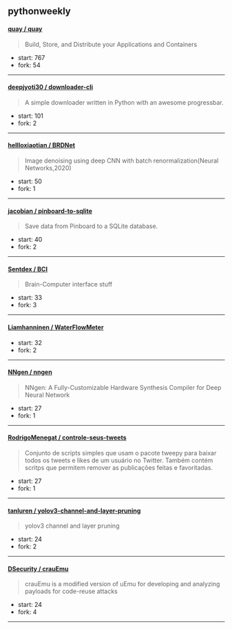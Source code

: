 ## pythonweekly

#### [quay / quay](https://github.com/quay/quay)

> Build, Store, and Distribute your Applications and Containers

+ start: 767
+ fork: 54

----


#### [deepjyoti30 / downloader-cli](https://github.com/deepjyoti30/downloader-cli)

> A simple downloader written in Python with an awesome progressbar.

+ start: 101
+ fork: 2

----


#### [hellloxiaotian / BRDNet](https://github.com/hellloxiaotian/BRDNet)

> Image denoising using deep CNN with batch renormalization(Neural Networks,2020)

+ start: 50
+ fork: 1

----


#### [jacobian / pinboard-to-sqlite](https://github.com/jacobian/pinboard-to-sqlite)

> Save data from Pinboard to a SQLite database.

+ start: 40
+ fork: 2

----


#### [Sentdex / BCI](https://github.com/Sentdex/BCI)

> Brain-Computer interface stuff

+ start: 33
+ fork: 3

----


#### [Liamhanninen / WaterFlowMeter](https://github.com/Liamhanninen/WaterFlowMeter)

> 

+ start: 32
+ fork: 2

----


#### [NNgen / nngen](https://github.com/NNgen/nngen)

> NNgen: A Fully-Customizable Hardware Synthesis Compiler for Deep Neural Network

+ start: 27
+ fork: 1

----


#### [RodrigoMenegat / controle-seus-tweets](https://github.com/RodrigoMenegat/controle-seus-tweets)

> Conjunto de scripts simples que usam o pacote tweepy para baixar todos os tweets e likes de um usuário no Twitter. Também contém scritps que permitem remover as publicações feitas e favoritadas.

+ start: 27
+ fork: 1

----


#### [tanluren / yolov3-channel-and-layer-pruning](https://github.com/tanluren/yolov3-channel-and-layer-pruning)

> yolov3 channel and layer pruning

+ start: 24
+ fork: 2

----


#### [DSecurity / crauEmu](https://github.com/DSecurity/crauEmu)

> crauEmu is a modified version of uEmu for developing and analyzing payloads for code-reuse attacks

+ start: 24
+ fork: 4

----

